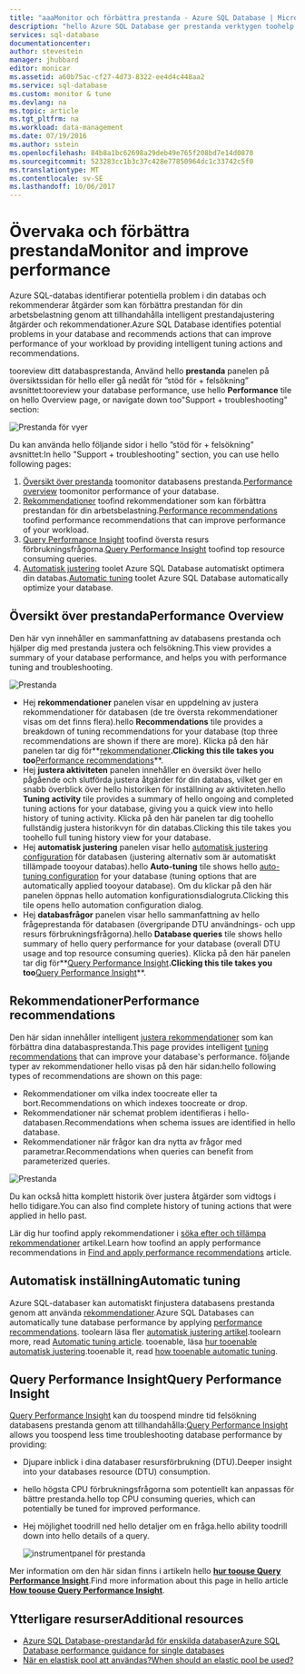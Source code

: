 ```yaml
---
title: "aaaMonitor och förbättra prestanda - Azure SQL Database | Microsoft Docs"
description: "hello Azure SQL Database ger prestanda verktygen toohelp du identifiera områden som kan förbättra aktuella frågeprestanda."
services: sql-database
documentationcenter: 
author: stevestein
manager: jhubbard
editor: monicar
ms.assetid: a60b75ac-cf27-4d73-8322-ee4d4c448aa2
ms.service: sql-database
ms.custom: monitor & tune
ms.devlang: na
ms.topic: article
ms.tgt_pltfrm: na
ms.workload: data-management
ms.date: 07/19/2016
ms.author: sstein
ms.openlocfilehash: 84b8a1bc62698a29deb49e765f208bd7e14d0870
ms.sourcegitcommit: 523283cc1b3c37c428e77850964dc1c33742c5f0
ms.translationtype: MT
ms.contentlocale: sv-SE
ms.lasthandoff: 10/06/2017
---
```

# <a name="monitor-and-improve-performance"></a><span data-ttu-id="3ed23-103">Övervaka och förbättra prestanda</span><span class="sxs-lookup"><span data-stu-id="3ed23-103">Monitor and improve performance</span></span>
<span data-ttu-id="3ed23-104">Azure SQL-databas identifierar potentiella problem i din databas och rekommenderar åtgärder som kan förbättra prestandan för din arbetsbelastning genom att tillhandahålla intelligent prestandajustering åtgärder och rekommendationer.</span><span class="sxs-lookup"><span data-stu-id="3ed23-104">Azure SQL Database identifies potential problems in your database and recommends actions that can improve performance of your workload by providing intelligent tuning actions and recommendations.</span></span>

<span data-ttu-id="3ed23-105">tooreview ditt databasprestanda, Använd hello **prestanda** panelen på översiktssidan för hello eller gå nedåt för ”stöd för + felsökning” avsnittet:</span><span class="sxs-lookup"><span data-stu-id="3ed23-105">tooreview your database performance, use hello **Performance** tile on hello Overview page, or navigate down too"Support + troubleshooting" section:</span></span>

   ![Prestanda för vyer](./media/sql-database-performance/entries.png)

<span data-ttu-id="3ed23-107">Du kan använda hello följande sidor i hello ”stöd för + felsökning” avsnittet:</span><span class="sxs-lookup"><span data-stu-id="3ed23-107">In hello "Support + troubleshooting" section, you can use hello following pages:</span></span>


1. <span data-ttu-id="3ed23-108">[Översikt över prestanda](#performance-overview) toomonitor databasens prestanda.</span><span class="sxs-lookup"><span data-stu-id="3ed23-108">[Performance overview](#performance-overview) toomonitor performance of your database.</span></span> 
2. <span data-ttu-id="3ed23-109">[Rekommendationer](#performance-recommendations) toofind rekommendationer som kan förbättra prestandan för din arbetsbelastning.</span><span class="sxs-lookup"><span data-stu-id="3ed23-109">[Performance recommendations](#performance-recommendations) toofind performance recommendations that can improve performance of your workload.</span></span>
3. <span data-ttu-id="3ed23-110">[Query Performance Insight](#query-performance-insight) toofind översta resurs förbrukningsfrågorna.</span><span class="sxs-lookup"><span data-stu-id="3ed23-110">[Query Performance Insight](#query-performance-insight) toofind top resource consuming queries.</span></span>
4. <span data-ttu-id="3ed23-111">[Automatisk justering](#automatic-tuning) toolet Azure SQL Database automatiskt optimera din databas.</span><span class="sxs-lookup"><span data-stu-id="3ed23-111">[Automatic tuning](#automatic-tuning) toolet Azure SQL Database automatically optimize your database.</span></span>

## <a name="performance-overview"></a><span data-ttu-id="3ed23-112">Översikt över prestanda</span><span class="sxs-lookup"><span data-stu-id="3ed23-112">Performance Overview</span></span>
<span data-ttu-id="3ed23-113">Den här vyn innehåller en sammanfattning av databasens prestanda och hjälper dig med prestanda justera och felsökning.</span><span class="sxs-lookup"><span data-stu-id="3ed23-113">This view provides a summary of your database performance, and helps you with performance tuning and troubleshooting.</span></span> 

![Prestanda](./media/sql-database-performance/performance.png)

* <span data-ttu-id="3ed23-115">Hej **rekommendationer** panelen visar en uppdelning av justera rekommendationer för databasen (de tre översta rekommendationer visas om det finns flera).</span><span class="sxs-lookup"><span data-stu-id="3ed23-115">hello **Recommendations** tile provides a breakdown of tuning recommendations for your database (top three recommendations are shown if there are more).</span></span> <span data-ttu-id="3ed23-116">Klicka på den här panelen tar dig för**[rekommendationer](#performance-recommendations)**.</span><span class="sxs-lookup"><span data-stu-id="3ed23-116">Clicking this tile takes you too**[Performance recommendations](#performance-recommendations)**.</span></span> 
* <span data-ttu-id="3ed23-117">Hej **justera aktiviteten** panelen innehåller en översikt över hello pågående och slutförda justera åtgärder för din databas, vilket ger en snabb överblick över hello historiken för inställning av aktiviteten.</span><span class="sxs-lookup"><span data-stu-id="3ed23-117">hello **Tuning activity** tile provides a summary of hello ongoing and completed tuning actions for your database, giving you a quick view into hello history of tuning activity.</span></span> <span data-ttu-id="3ed23-118">Klicka på den här panelen tar dig toohello fullständig justera historikvyn för din databas.</span><span class="sxs-lookup"><span data-stu-id="3ed23-118">Clicking this tile takes you toohello full tuning history view for your database.</span></span>
* <span data-ttu-id="3ed23-119">Hej **automatisk justering** panelen visar hello [automatisk justering configuration](sql-database-automatic-tuning-enable.md) för databasen (justering alternativ som är automatiskt tillämpade tooyour databas).</span><span class="sxs-lookup"><span data-stu-id="3ed23-119">hello **Auto-tuning** tile shows hello [auto-tuning configuration](sql-database-automatic-tuning-enable.md) for your database (tuning options that are automatically applied tooyour database).</span></span> <span data-ttu-id="3ed23-120">Om du klickar på den här panelen öppnas hello automation konfigurationsdialogruta.</span><span class="sxs-lookup"><span data-stu-id="3ed23-120">Clicking this tile opens hello automation configuration dialog.</span></span>
* <span data-ttu-id="3ed23-121">Hej **databasfrågor** panelen visar hello sammanfattning av hello frågeprestanda för databasen (övergripande DTU användnings- och upp resurs förbrukningsfrågorna).</span><span class="sxs-lookup"><span data-stu-id="3ed23-121">hello **Database queries** tile shows hello summary of hello query performance for your database (overall DTU usage and top resource consuming queries).</span></span> <span data-ttu-id="3ed23-122">Klicka på den här panelen tar dig för**[Query Performance Insight](#query-performance-insight)**.</span><span class="sxs-lookup"><span data-stu-id="3ed23-122">Clicking this tile takes you too**[Query Performance Insight](#query-performance-insight)**.</span></span>

## <a name="performance-recommendations"></a><span data-ttu-id="3ed23-123">Rekommendationer</span><span class="sxs-lookup"><span data-stu-id="3ed23-123">Performance recommendations</span></span>
<span data-ttu-id="3ed23-124">Den här sidan innehåller intelligent [justera rekommendationer](sql-database-advisor.md) som kan förbättra dina databasprestanda.</span><span class="sxs-lookup"><span data-stu-id="3ed23-124">This page provides intelligent [tuning recommendations](sql-database-advisor.md) that can improve your database's performance.</span></span> <span data-ttu-id="3ed23-125">följande typer av rekommendationer hello visas på den här sidan:</span><span class="sxs-lookup"><span data-stu-id="3ed23-125">hello following types of recommendations are shown on this page:</span></span>

* <span data-ttu-id="3ed23-126">Rekommendationer om vilka index toocreate eller ta bort.</span><span class="sxs-lookup"><span data-stu-id="3ed23-126">Recommendations on which indexes toocreate or drop.</span></span>
* <span data-ttu-id="3ed23-127">Rekommendationer när schemat problem identifieras i hello-databasen.</span><span class="sxs-lookup"><span data-stu-id="3ed23-127">Recommendations when schema issues are identified in hello database.</span></span>
* <span data-ttu-id="3ed23-128">Rekommendationer när frågor kan dra nytta av frågor med parametrar.</span><span class="sxs-lookup"><span data-stu-id="3ed23-128">Recommendations when queries can benefit from parameterized queries.</span></span>

![Prestanda](./media/sql-database-performance/recommendations.png)

<span data-ttu-id="3ed23-130">Du kan också hitta komplett historik över justera åtgärder som vidtogs i hello tidigare.</span><span class="sxs-lookup"><span data-stu-id="3ed23-130">You can also find complete history of tuning actions that were applied in hello past.</span></span>

<span data-ttu-id="3ed23-131">Lär dig hur toofind apply rekommendationer i [söka efter och tillämpa rekommendationer](sql-database-advisor-portal.md) artikel.</span><span class="sxs-lookup"><span data-stu-id="3ed23-131">Learn how toofind an apply performance recommendations in [Find and apply performance recommendations](sql-database-advisor-portal.md) article.</span></span>

## <a name="automatic-tuning"></a><span data-ttu-id="3ed23-132">Automatisk inställning</span><span class="sxs-lookup"><span data-stu-id="3ed23-132">Automatic tuning</span></span>
<span data-ttu-id="3ed23-133">Azure SQL-databaser kan automatiskt finjustera databasens prestanda genom att använda [rekommendationer](sql-database-advisor.md).</span><span class="sxs-lookup"><span data-stu-id="3ed23-133">Azure SQL Databases can automatically tune database performance by applying [performance recommendations](sql-database-advisor.md).</span></span> <span data-ttu-id="3ed23-134">toolearn läsa fler [automatisk justering artikel](sql-database-automatic-tuning.md).</span><span class="sxs-lookup"><span data-stu-id="3ed23-134">toolearn more, read [Automatic tuning article](sql-database-automatic-tuning.md).</span></span> <span data-ttu-id="3ed23-135">tooenable, läsa [hur tooenable automatisk justering](sql-database-automatic-tuning-enable.md).</span><span class="sxs-lookup"><span data-stu-id="3ed23-135">tooenable it, read [how tooenable automatic tuning](sql-database-automatic-tuning-enable.md).</span></span>

## <a name="query-performance-insight"></a><span data-ttu-id="3ed23-136">Query Performance Insight</span><span class="sxs-lookup"><span data-stu-id="3ed23-136">Query Performance Insight</span></span>
<span data-ttu-id="3ed23-137">[Query Performance Insight](sql-database-query-performance.md) kan du toospend mindre tid felsökning databasens prestanda genom att tillhandahålla:</span><span class="sxs-lookup"><span data-stu-id="3ed23-137">[Query Performance Insight](sql-database-query-performance.md) allows you toospend less time troubleshooting database performance by providing:</span></span>

* <span data-ttu-id="3ed23-138">Djupare inblick i dina databaser resursförbrukning (DTU).</span><span class="sxs-lookup"><span data-stu-id="3ed23-138">Deeper insight into your databases resource (DTU) consumption.</span></span> 
* <span data-ttu-id="3ed23-139">hello högsta CPU förbrukningsfrågorna som potentiellt kan anpassas för bättre prestanda.</span><span class="sxs-lookup"><span data-stu-id="3ed23-139">hello top CPU consuming queries, which can potentially be tuned for improved performance.</span></span> 
* <span data-ttu-id="3ed23-140">Hej möjlighet toodrill ned hello detaljer om en fråga.</span><span class="sxs-lookup"><span data-stu-id="3ed23-140">hello ability toodrill down into hello details of a query.</span></span> 

  ![instrumentpanel för prestanda](./media/sql-database-query-performance/performance.png)

<span data-ttu-id="3ed23-142">Mer information om den här sidan finns i artikeln hello  **[hur toouse Query Performance Insight](sql-database-query-performance.md)**.</span><span class="sxs-lookup"><span data-stu-id="3ed23-142">Find more information about this page in hello article **[How toouse Query Performance Insight](sql-database-query-performance.md)**.</span></span>

## <a name="additional-resources"></a><span data-ttu-id="3ed23-143">Ytterligare resurser</span><span class="sxs-lookup"><span data-stu-id="3ed23-143">Additional resources</span></span>
* [<span data-ttu-id="3ed23-144">Azure SQL Database-prestandaråd för enskilda databaser</span><span class="sxs-lookup"><span data-stu-id="3ed23-144">Azure SQL Database performance guidance for single databases</span></span>](sql-database-performance-guidance.md)
* [<span data-ttu-id="3ed23-145">När en elastisk pool att användas?</span><span class="sxs-lookup"><span data-stu-id="3ed23-145">When should an elastic pool be used?</span></span>](sql-database-elastic-pool-guidance.md)

